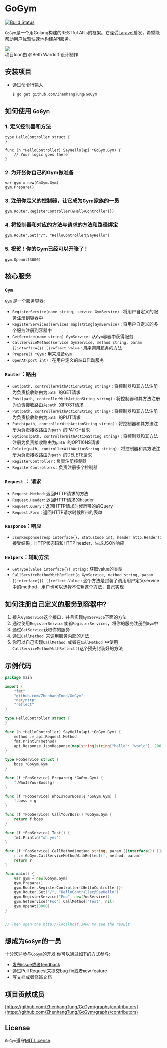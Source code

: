 # GoGym  


[![Build Status](https://travis-ci.org/ZhenhangTung/GoGym.svg?branch=master)](https://travis-ci.org/ZhenhangTung/GoGym)

```GoGym```是一个用Golang构建的RESTful APIs的框架。它深受[Laravel](https://laravel.com/)启发，希望能帮助用户优雅快速地构建API服务。

![](http://tongzhenhang.me/wp-content/uploads/2017/03/GoGym_Logo_256.png)   
项目Icon由 @Beth Wardolf 设计制作

## 安装项目
* 通过命令行输入
	```bash
	$ go get github.com/ZhenhangTung/GoGym
	```

## 如何使用 ```GoGym```

### 1. 定义控制器和方法

```
type HelloController struct {
}

func (h *HelloController) SayHello(api *GoGym.Gym) {
    // Your logic goes there
}
```

### 2. 为开张你自己的Gym做准备
```
var gym = new(GoGym.Gym)
gym.Prepare()
```

### 3. 注册你定义的控制器，让它成为Gym家族的一员
```
gym.Router.RegisterController(&HelloController{})
```

### 4. 将控制器和对应的方法与请求的方法和路径绑定
```
gym.Router.Get("/", "HelloController@SayHello")
```

### 5. 祝贺！你的Gym已经可以开张了！
```
gym.OpenAt(3000)
```

## 核心服务

### ```Gym```
```Gym``` 是一个服务容器:   

* ```RegisterService(name string, service GymService)``` : 将用户自定义的服务注册到容器中
* ```RegisterServices(services map[string]GymService)``` : 将用户自定义的多个服务注册到容器中
* ```GetService(name string) GymService``` : 从```Gym```容器中获得服务
* ```CallServiceMethod(service GymService, method string, param []interface{}) []reflect.Value``` : 用来调用服务的方法
* ```Prepare() *Gym``` : 用来准备```Gym```
* ```OpenAt(port int)``` : 在用户定义的端口启动服务

### ```Router```：路由
* ```Get(path, controllerWithActionString string)``` : 将控制器和其方法注册为负责接收路由为```path ```的GET请求
* ```Post(path, controllerWithActionString string)``` : 将控制器和其方法注册为负责接收路由为```path ```的POST请求
* ```Put(path, controllerWithActionString string)``` : 将控制器和其方法注册为负责接收路由为```path ```的PUT请求
* ```Patch(path, controllerWithActionString string)``` : 将控制器和其方法注册为负责接收路由为```path ```的PATCH请求
* ```Options(path, controllerWithActionString string)``` : 将控制器和其方法注册为负责接收路由为```path ```的OPTIONS请求
* ```Delete(path, controllerWithActionString string)``` : 将控制器和其方法注册为负责接收路由为```path ```的DELETE请求
* ```RegisterController``` : 负责注册控制器
* ```RegisterControllers``` : 负责注册多个控制器

### ```Request``` ： 请求
* ```Request.Method```: 返回HTTP请求的方法
* ```Request.Header```: 返回HTTP请求的header
* ```Request.Query``` : 返回HTTP请求时候所带的的Query
* ```Request.Form``` : 返回HTTP请求时候所带的表单

### ```Response```：响应
* ```JsonResponse(resp interface{}, statusCode int, header http.Header)```: 接受结果，HTTP状态码和HTTP header，生成JSON响应

### ```Helpers```：辅助方法
* ```GetType(value interface{}) string``` : 获取value的类型
* ```CallServiceMethodWithReflect(g GymService, method string, param []interface{}) []reflect.Value``` : 这个方法是封装了调用用户定义service中的method，用户也可以选择不使用这个方法，自己实现

## 如何注册自己定义的服务到容器中?
1. 接入```GymService```这个接口，并且实现```GymService```下面的方法
2. 通过使用```RegisterService```或者```RegisterServices```，将你的服务注册到```Gym```中
3. 通过```GetService```获取你的服务
4. 通过```CallMethod ```来调用服务内部的方法
5. 你可以自己实现```CallMethod ```或者在```CallMethod ```中使用```CallServiceMethodWithReflect()```这个预先封装好的方法



## 示例代码


```go
package main

import (
	"fmt"
	"github.com/ZhenhangTung/GoGym"
	"net/http"
	"reflect"
)

type HelloController struct {
}

func (h *HelloController) SayHello(api *GoGym.Gym) {
	method := api.Request.Method
	fmt.Println(method)
	api.Response.JsonResponse(map[string]string{"hello": "world"}, 200, http.Header{})
}

type FooService struct {
	boss *GoGym.Gym
}

func (f *FooService) Prepare(g *GoGym.Gym) {
	f.WhoIsYourBoss(g)
}

func (f *FooService) WhoIsYourBoss(g *GoGym.Gym) {
	f.boss = g
}

func (f *FooService) CallYourBoss() *GoGym.Gym {
	return f.boss
}

func (f *FooService) Test() {
	fmt.Println("oh yes")
}

func (f *FooService) CallMethod(method string, param []interface{}) []reflect.Value {
	r := GoGym.CallServiceMethodWithReflect(f, method, param)
	return r
}

func main() {
	var gym = new(GoGym.Gym)
	gym.Prepare()
	gym.Router.RegisterController(&HelloController{})
	gym.Router.Get("/", "HelloController@SayHello")
	gym.RegisterService("Foo", new(FooService))
	gym.GetService("Foo").CallMethod("Test", nil)
	gym.OpenAt(3000)
}


// Then open the http://localhost:3000 to see the result

```



## 想成为```GoGym```的一员

十分欢迎参与```GoGym```的开发
你可以通过如下的方式参与:

* [发布issue或者feedback](https://github.com/ZhenhangTung/GoGym/issues)
* 通过Pull Request来提交bug fix或者new feature
* 写文档或者修饰文档


## 项目贡献成员
[https://github.com/ZhenhangTung/GoGym/graphs/contributors](https://github.com/ZhenhangTung/GoGym/graphs/contributors)



## License

```GoGym```遵守[MIT License](http://opensource.org/licenses/MIT).

